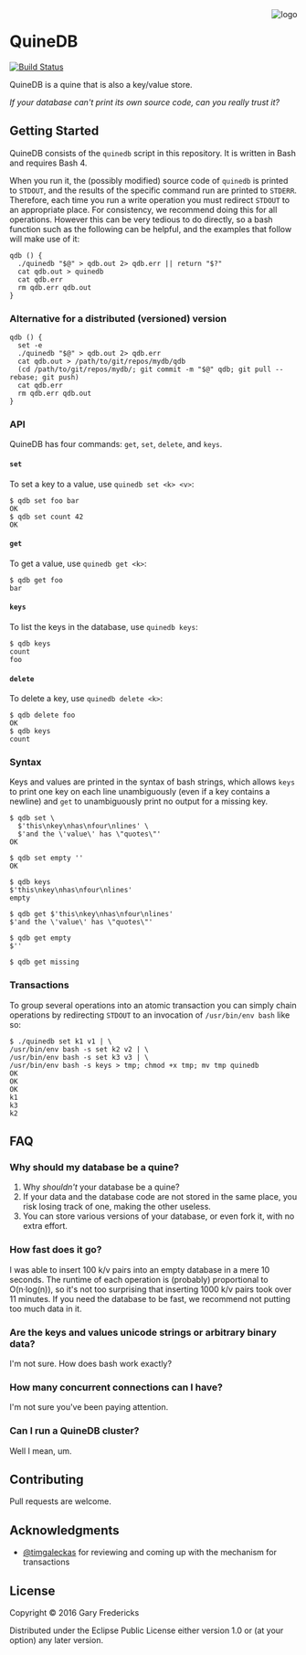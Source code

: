 <img src="logo2.png" title="logo" align="right" />

# QuineDB

[![Build Status](https://travis-ci.org/gfredericks/quinedb.svg?branch=master)](https://travis-ci.org/gfredericks/quinedb)

QuineDB is a quine that is also a key/value store.

_If your database can't print its own source code,
can you really trust it?_

## Getting Started

QuineDB consists of the `quinedb` script in this repository. It
is written in Bash and requires Bash 4.

When you run it, the (possibly modified) source code of `quinedb` is
printed to `STDOUT`, and the results of the specific command run are
printed to `STDERR`. Therefore, each time you run a write operation
you must redirect `STDOUT` to an appropriate place.  For consistency,
we recommend doing this for all operations. However this can be very
tedious to do directly, so a bash function such as the following can
be helpful, and the examples that follow will make use of it:

``` shell
qdb () {
  ./quinedb "$@" > qdb.out 2> qdb.err || return "$?"
  cat qdb.out > quinedb
  cat qdb.err
  rm qdb.err qdb.out
}
```

### Alternative for a distributed (versioned) version

``` shell
qdb () {
  set -e
  ./quinedb "$@" > qdb.out 2> qdb.err
  cat qdb.out > /path/to/git/repos/mydb/qdb
  (cd /path/to/git/repos/mydb/; git commit -m "$@" qdb; git pull --rebase; git push)
  cat qdb.err
  rm qdb.err qdb.out
}
```

### API

QuineDB has four commands: `get`, `set`, `delete`, and `keys`.

#### `set`

To set a key to a value, use `quinedb set <k> <v>`:

``` shell
$ qdb set foo bar
OK
$ qdb set count 42
OK
```

#### `get`

To get a value, use `quinedb get <k>`:

``` shell
$ qdb get foo
bar
```

#### `keys`

To list the keys in the database, use `quinedb keys`:

``` shell
$ qdb keys
count
foo
```

#### `delete`

To delete a key, use `quinedb delete <k>`:

``` shell
$ qdb delete foo
OK
$ qdb keys
count
```

### Syntax

Keys and values are printed in the syntax of bash strings, which
allows `keys` to print one key on each line unambiguously (even if a
key contains a newline) and `get` to unambiguously print no output for
a missing key.

``` shell
$ qdb set \
  $'this\nkey\nhas\nfour\nlines' \
  $'and the \'value\' has \"quotes\"'
OK

$ qdb set empty ''
OK

$ qdb keys
$'this\nkey\nhas\nfour\nlines'
empty

$ qdb get $'this\nkey\nhas\nfour\nlines'
$'and the \'value\' has \"quotes\"'

$ qdb get empty
$''

$ qdb get missing

```

### Transactions

To group several operations into an atomic transaction you can simply
chain operations by redirecting `STDOUT` to an invocation of
`/usr/bin/env bash` like so:

``` shell
$ ./quinedb set k1 v1 | \
/usr/bin/env bash -s set k2 v2 | \
/usr/bin/env bash -s set k3 v3 | \
/usr/bin/env bash -s keys > tmp; chmod +x tmp; mv tmp quinedb
OK
OK
OK
k1
k3
k2
```

## FAQ

### Why should my database be a quine?

1. Why _shouldn't_ your database be a quine?
2. If your data and the database code are not stored in the same
   place, you risk losing track of one, making the other useless.
3. You can store various versions of your database, or even fork it,
   with no extra effort.

### How fast does it go?

I was able to insert 100 k/v pairs into an empty database in a mere 10
seconds. The runtime of each operation is (probably) proportional to
O(n·log(n)), so it's not too surprising that inserting 1000 k/v pairs
took over 11 minutes. If you need the database to be fast, we
recommend not putting too much data in it.

### Are the keys and values unicode strings or arbitrary binary data?

I'm not sure. How does bash work exactly?

### How many concurrent connections can I have?

I'm not sure you've been paying attention.

### Can I run a QuineDB cluster?

Well I mean, um.

## Contributing

Pull requests are welcome.

## Acknowledgments

- [@timgaleckas](https://github.com/timgaleckas) for reviewing and
  coming up with the mechanism for transactions

## License

Copyright © 2016 Gary Fredericks

Distributed under the Eclipse Public License either version 1.0 or (at
your option) any later version.
